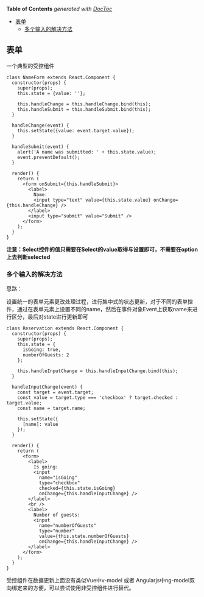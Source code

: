 <!-- START doctoc generated TOC please keep comment here to allow auto update -->
<!-- DON'T EDIT THIS SECTION, INSTEAD RE-RUN doctoc TO UPDATE -->
**Table of Contents**  *generated with [DocToc](https://github.com/thlorenz/doctoc)*

- [表单](#%E8%A1%A8%E5%8D%95)
  - [多个输入的解决方法](#%E5%A4%9A%E4%B8%AA%E8%BE%93%E5%85%A5%E7%9A%84%E8%A7%A3%E5%86%B3%E6%96%B9%E6%B3%95)

<!-- END doctoc generated TOC please keep comment here to allow auto update -->

## 表单

一个典型的受控组件

	class NameForm extends React.Component {
	  constructor(props) {
	    super(props);
	    this.state = {value: ''};
	
	    this.handleChange = this.handleChange.bind(this);
	    this.handleSubmit = this.handleSubmit.bind(this);
	  }
	
	  handleChange(event) {
	    this.setState({value: event.target.value});
	  }
	
	  handleSubmit(event) {
	    alert('A name was submitted: ' + this.state.value);
	    event.preventDefault();
	  }
	
	  render() {
	    return (
	      <form onSubmit={this.handleSubmit}>
	        <label>
	          Name:
	          <input type="text" value={this.state.value} onChange={this.handleChange} />
	        </label>
	        <input type="submit" value="Submit" />
	      </form>
	    );
	  }
	}


**注意：Select控件的值只需要在Select的value取得与设置即可，不需要在option上去判断selected**

### 多个输入的解决方法


思路：

设置统一的表单元素更改处理过程，进行集中式的状态更新，对于不同的表单控件，通过在表单元素上设置不同的name，然后在事件对象Event上获取name来进行区分，最后对state进行更新即可

	class Reservation extends React.Component {
	  constructor(props) {
	    super(props);
	    this.state = {
	      isGoing: true,
	      numberOfGuests: 2
	    };
	
	    this.handleInputChange = this.handleInputChange.bind(this);
	  }
	
	  handleInputChange(event) {
	    const target = event.target;
	    const value = target.type === 'checkbox' ? target.checked : target.value;
	    const name = target.name;
	
	    this.setState({
	      [name]: value
	    });
	  }
	
	  render() {
	    return (
	      <form>
	        <label>
	          Is going:
	          <input
	            name="isGoing"
	            type="checkbox"
	            checked={this.state.isGoing}
	            onChange={this.handleInputChange} />
	        </label>
	        <br />
	        <label>
	          Number of guests:
	          <input
	            name="numberOfGuests"
	            type="number"
	            value={this.state.numberOfGuests}
	            onChange={this.handleInputChange} />
	        </label>
	      </form>
	    );
	  }
	}

受控组件在数据更新上面没有类似Vue中v-model 或者 Angularjs中ng-model双向绑定来的方便，可以尝试使用非受控组件进行替代。